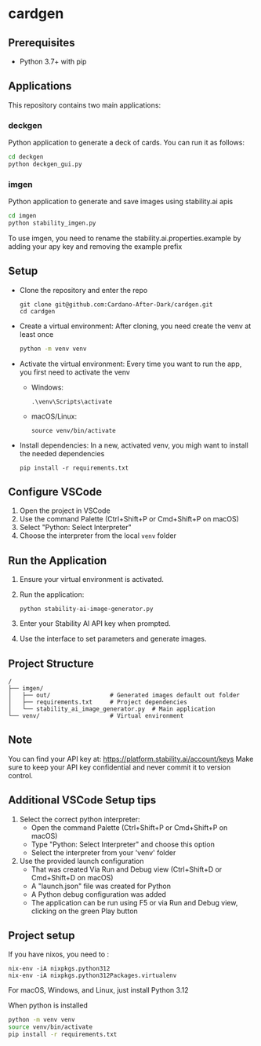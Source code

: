 # cardgen

## Prerequisites

- Python 3.7+ with pip

## Applications

This repository contains two main applications: 

### deckgen
Python application to generate a deck of cards. You can run it as follows:
```bash
cd deckgen
python deckgen_gui.py
```
### imgen
Python application to generate and save images using stability.ai apis
```bash
cd imgen
python stability_imgen.py
```
To use imgen, you need to rename the stability.ai.properties.example by adding your apy key and removing the example prefix

## Setup

 - Clone the repository and enter the repo
   ```
   git clone git@github.com:Cardano-After-Dark/cardgen.git
   cd cardgen
   ```

 - Create a virtual environment:
   After cloning, you need create the venv at least once
   ```bash
   python -m venv venv
   ```

 - Activate the virtual environment:
   Every time you want to run the app, you first need to activate the venv
   - Windows:
     ```
     .\venv\Scripts\activate
     ```
   - macOS/Linux:
     ```
     source venv/bin/activate
     ```

 - Install dependencies:
   In a new, activated venv, you migh want to install the needed dependencies
   ```
   pip install -r requirements.txt
   ```

## Configure VSCode

1. Open the project in VSCode
2. Use the command Palette (Ctrl+Shift+P or Cmd+Shift+P on macOS)
3. Select "Python: Select Interpreter"
4. Choose the interpreter from the local `venv` folder

## Run the Application

1. Ensure your virtual environment is activated.

2. Run the application:
   ```
   python stability-ai-image-generator.py
   ```

3. Enter your Stability AI API key when prompted.

4. Use the interface to set parameters and generate images.

## Project Structure

```
/
├── imgen/
│   ├── out/                 # Generated images default out folder
│   ├── requirements.txt     # Project dependencies
│   └── stability_ai_image_generator.py  # Main application
└── venv/                    # Virtual environment
```

## Note

You can find your API key at: https://platform.stability.ai/account/keys
Make sure to keep your API key confidential and never commit it to version control.


## Additional VSCode Setup tips

1. Select the correct python interpreter: 
    - Open the command Palette (Ctrl+Shift+P or Cmd+Shift+P on macOS)
    - Type "Python: Select Interpreter" and choose this option
    - Select the interpreter from your 'venv' folder
2. Use the provided launch configuration
    - That was created Via Run and Debug view (Ctrl+Shift+D or Cmd+Shift+D on macOS)
    - A "launch.json" file was created for Python
    - A Python debug configuration was added
    - The application can be run using F5 or via Run and Debug view, clicking on the green Play button

## Project setup

If you have nixos, you need to : 
```
nix-env -iA nixpkgs.python312
nix-env -iA nixpkgs.python312Packages.virtualenv
```

For macOS, Windows, and Linux, just install Python 3.12

When python is installed 

``` bash
python -m venv venv
source venv/bin/activate
pip install -r requirements.txt
```



